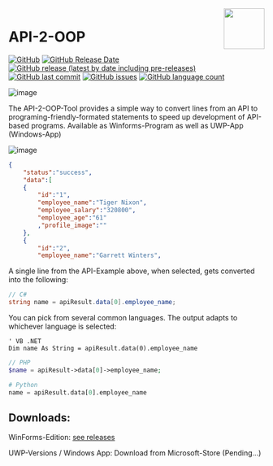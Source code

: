 <img align="right" width="80" height="80" data-rmimg src="https://endev.at/content/projects/API-2-OOP/API2OOP_Logo_128.png">

# API-2-OOP

[![GitHub](https://img.shields.io/github/license/TobiHatti/API-2-OOP)](https://opensource.org/licenses/GPL-3.0)
[![GitHub Release Date](https://img.shields.io/github/release-date/TobiHatti/API-2-OOP)](https://github.com/TobiHatti/API-2-OOP/releases)
[![GitHub release (latest by date including pre-releases)](https://img.shields.io/github/v/release/TobiHatti/API-2-OOP?include_prereleases)](https://github.com/TobiHatti/API-2-OOP/releases)
[![GitHub last commit](https://img.shields.io/github/last-commit/TobiHatti/API-2-OOP)](https://github.com/TobiHatti/API-2-OOP/commits/master)
[![GitHub issues](https://img.shields.io/github/issues-raw/TobiHatti/API-2-OOP)](https://github.com/TobiHatti/API-2-OOP/issues)
[![GitHub language count](https://img.shields.io/github/languages/count/TobiHatti/API-2-OOP)](https://github.com/TobiHatti/API-2-OOP)

![image](https://endev.at/content/projects/API-2-OOP/API2OOP_Banner_1080.png)

The API-2-OOP-Tool provides a simple way to convert lines from an API to programing-friendly-formated statements to speed up development of API-based programs.
Available as Winforms-Program as well as UWP-App (Windows-App)

![image](https://endev.at/content/projects/API-2-OOP/projectImages/API2OOP_Sample.png)

```json
{
	"status":"success",
	"data":[
	{
		"id":"1",
		"employee_name":"Tiger Nixon",
		"employee_salary":"320800",
		"employee_age":"61"
		,"profile_image":""
	},
	{
		"id":"2",
		"employee_name":"Garrett Winters",
```

A single line from the API-Example above, when selected, gets converted into the following:

```csharp
// C#
string name = apiResult.data[0].employee_name;
```
You can pick from several common languages. The output adapts to whichever language is selected:

```vbnet
' VB .NET
Dim name As String = apiResult.data(0).employee_name
```
```php
// PHP
$name = apiResult->data[0]->employee_name;
```
```python
# Python
name = apiResult.data[0].employee_name
```

## Downloads: 

WinForms-Edition: [see releases](https://github.com/TobiHatti/API-2-OOP/releases)

UWP-Versions / Windows App: Download from Microsoft-Store (Pending...)
